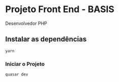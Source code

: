 # Projeto Front End - BASIS

Desenvolvedor PHP

## Instalar as dependências
```bash
yarn
```

### Iniciar o Projeto
```bash
quasar dev
```
